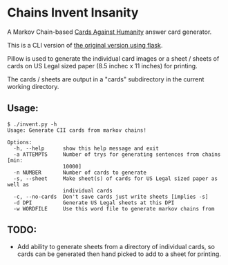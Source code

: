 # Chains Invent Insanity
A Markov Chain-based [Cards Against Humanity](https://cardsagainsthumanity.com) answer card generator.

This is a CLI version of [the original version using flask](https://github.com/tuxotaku/chains-invent-insanity).

Pillow is used to generate the individual card images or a sheet / sheets of cards on US Legal sized paper (8.5 inchec x 11 inches) for printing.

The cards / sheets are output in a "cards" subdirectory in the current working directory.

## Usage:

```
$ ./invent.py -h
Usage: Generate CII cards from markov chains!

Options:
  -h, --help      show this help message and exit
  -a ATTEMPTS     Number of trys for generating sentences from chains [min:
                  10000]
  -n NUMBER       Number of cards to generate
  -s, --sheet     Make sheet(s) of cards for US Legal sized paper as well as
                  individual cards
  -c, --no-cards  Don't save cards just write sheets [implies -s]
  -d DPI          Generate US Legal sheets at this DPI
  -w WORDFILE     Use this word file to generate markov chains from
  ```

## TODO:

* Add ability to generate sheets from a directory of individual cards, so cards can be generated then hand picked to add to a sheet for printing.
